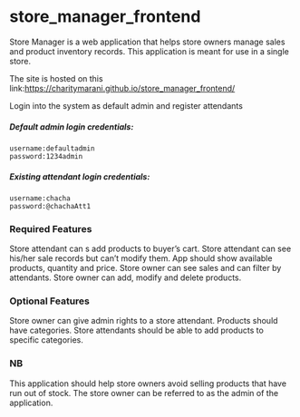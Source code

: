 # store_manager_frontend
Store Manager is a web application that helps store owners manage sales and product inventory records. This application is meant for use in a single store.

The site is hosted on this link:https://charitymarani.github.io/store_manager_frontend/

Login into the system as default admin and register attendants

##### Default admin login credentials:
```
username:defaultadmin
password:1234admin

```

##### Existing attendant login credentials:
```
username:chacha
password:@chachaAtt1

```


### Required Features

Store attendant can s add products to buyer’s cart.
Store attendant can see his/her sale records but can’t modify them.
App should show available products, quantity and price.
Store owner can see sales and can filter by attendants.
Store owner can add, modify and delete products.


### Optional Features
Store owner can give admin rights to a store attendant.
Products should have categories.
Store attendants should be able to add products to specific categories.


 ### NB
This application should help store owners avoid selling products that have run out of stock.
The store owner can be referred to as the admin of the application.
